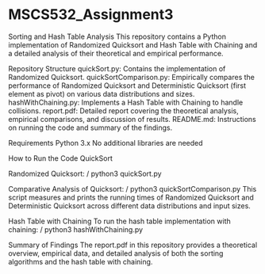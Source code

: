 # MSCS532_Assignment3
Sorting and Hash Table Analysis
This repository contains a Python implementation of Randomized Quicksort and Hash Table with Chaining and a detailed analysis of their theoretical and empirical performance.

Repository Structure
quickSort.py: Contains the implementation of Randomized Quicksort.
quickSortComparison.py: Empirically compares the performance of Randomized Quicksort and Deterministic Quicksort (first element as pivot) on various data distributions and sizes.
hashWithChaining.py: Implements a Hash Table with Chaining to handle collisions.
report.pdf: Detailed report covering the theoretical analysis, empirical comparisons, and discussion of results.
README.md: Instructions on running the code and summary of the findings.

Requirements
Python 3.x
No additional libraries are needed

How to Run the Code
QuickSort

Randomized Quicksort:
/ python3 quickSort.py

Comparative Analysis of Quicksort:
/ python3 quickSortComparison.py
This script measures and prints the running times of Randomized Quicksort and Deterministic Quicksort across different data distributions and input sizes.

Hash Table with Chaining
To run the hash table implementation with chaining:
/ python3 hashWithChaining.py

Summary of Findings
The report.pdf in this repository provides a theoretical overview, empirical data, and detailed analysis of both the sorting algorithms and the hash table with chaining.
